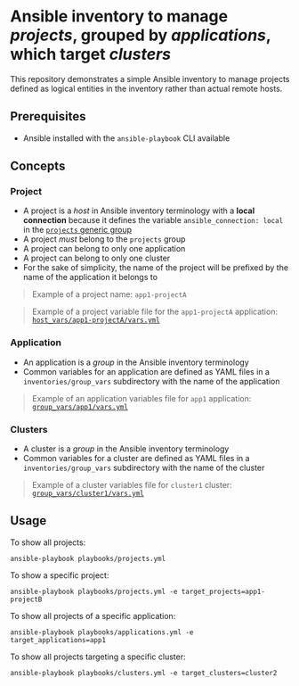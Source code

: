 # Ansible inventory to manage *projects*, grouped by *applications*, which target *clusters*

This repository demonstrates a simple Ansible inventory to manage projects defined as logical entities in the inventory rather than actual remote hosts.

## Prerequisites

* Ansible installed with the `ansible-playbook` CLI available

## Concepts

### Project

* A project is a *host* in Ansible inventory terminology with a **local connection** because it defines the variable ```ansible_connection: local``` in the [`projects` generic group](./inventories/group_vars/projects.yml)
* A project *must* belong to the `projects` group
* A project can belong to only one application
* A project can belong to only one cluster
* For the sake of simplicity, the name of the project will be prefixed by the name of the application it belongs to

> Example of a project name: `app1-projectA`

> Example of a project variable file for the `app1-projectA` application: [`host_vars/app1-projectA/vars.yml`](./inventories/host_vars/app1-projectA/vars.yml)

### Application

* An application is a *group* in the Ansible inventory terminology
* Common variables for an application are defined as YAML files in a `inventories/group_vars` subdirectory with the name of the application

> Example of an application variables file for `app1` application: [`group_vars/app1/vars.yml`](./inventories/group_vars/app1/vars.yml)

### Clusters

* A cluster is a *group* in the Ansible inventory terminology
* Common variables for a cluster are defined as YAML files in a `inventories/group_vars` subdirectory with the name of the cluster

> Example of a cluster variables file for `cluster1` cluster: [`group_vars/cluster1/vars.yml`](./inventories/group_vars/cluster1/vars.yml)

## Usage

To show all projects:

```shell
ansible-playbook playbooks/projects.yml
```

To show a specific project:

```shell
ansible-playbook playbooks/projects.yml -e target_projects=app1-projectB
```

To show all projects of a specific application:

```shell
ansible-playbook playbooks/applications.yml -e target_applications=app1
```

To show all projects targeting a specific cluster:

```shell
ansible-playbook playbooks/clusters.yml -e target_clusters=cluster2
```

